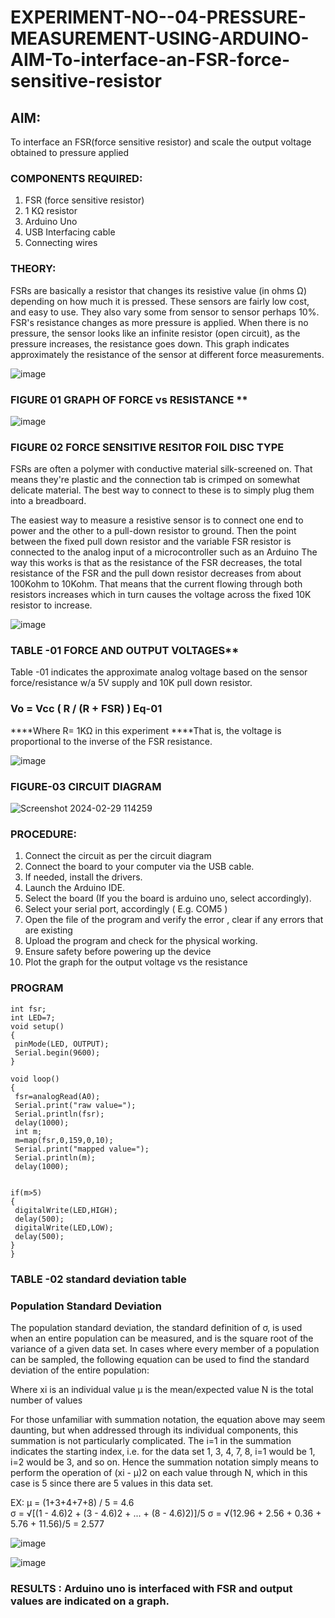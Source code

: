 # EXPERIMENT-NO--04-PRESSURE-MEASUREMENT-USING-ARDUINO-AIM-To-interface-an-FSR-force-sensitive-resistor


## AIM: 
To interface an FSR(force sensitive resistor) and scale the output voltage obtained to pressure applied 
 
### COMPONENTS REQUIRED:
1.	FSR  (force sensitive resistor)
2.	1 KΩ resistor 
3.	Arduino Uno 
4.	USB Interfacing cable 
5.	Connecting wires 


### THEORY: 
FSRs are basically a resistor that changes its resistive value (in ohms Ω) depending on how much it is pressed. These sensors are fairly low cost, and easy to use. They also vary some from sensor to sensor perhaps 10%. FSR's resistance changes as more pressure is applied. When there is no pressure, the sensor looks like an infinite resistor (open circuit), as the pressure increases, the resistance goes down. This graph indicates approximately the resistance of the sensor at different force measurements.
 

![image](https://user-images.githubusercontent.com/36288975/163532939-d6888ae1-4068-4d83-86a7-fc4c32d5179e.png)

### FIGURE 01 GRAPH OF FORCE vs RESISTANCE **




![image](https://user-images.githubusercontent.com/36288975/163532957-82d57567-a1c3-48c5-8a87-7ea66d6fca49.png)




### FIGURE 02 FORCE SENSITIVE RESITOR FOIL DISC TYPE  

FSRs are often a polymer with conductive material silk-screened on. That means they're plastic and the connection tab is crimped on somewhat delicate material. The best way to connect to these is to simply plug them into a breadboard.

The easiest way to measure a resistive sensor is to connect one end to power and the other to a pull-down resistor to ground. Then the point between the fixed pull down resistor and the variable FSR resistor is connected to the analog input of a microcontroller such as an Arduino The way this works is that as the resistance of the FSR decreases, the total resistance of the FSR and the pull down resistor decreases from about 100Kohm to 10Kohm. That means that the current flowing through both resistors increases which in turn causes the voltage across the fixed 10K resistor to increase.

 ![image](https://user-images.githubusercontent.com/36288975/163532972-2b909551-12c9-485d-adb1-d1e988d557bd.png)

### TABLE -01 FORCE AND OUTPUT VOLTAGES**
	
  Table -01 indicates the approximate analog voltage based on the sensor force/resistance w/a 5V supply and 10K pull down resistor.

### Vo = Vcc ( R / (R + FSR) )								Eq-01

****Where R= 1KΩ in this experiment 
****That is, the voltage is proportional to the inverse of the FSR resistance.










![image](https://github.com/Sathya-006/EXPERIMENT-NO--04-PRESSURE-MEASUREMENT-USING-ARDUINO-AIM-To-interface-an-FSR-force-sensitive-resist/assets/121661327/4d156ca6-8527-49f2-85c3-bf5821212927)



### FIGURE-03 CIRCUIT DIAGRAM

![Screenshot 2024-02-29 114259](https://github.com/Sathya-006/EXPERIMENT-NO--04-PRESSURE-MEASUREMENT-USING-ARDUINO-AIM-To-interface-an-FSR-force-sensitive-resist/assets/121661327/a1ade8cd-c2c5-45b2-adf0-62081fc1f0e7)


### PROCEDURE:
1.	Connect the circuit as per the circuit diagram 
2.	Connect the board to your computer via the USB cable.
3.	If needed, install the drivers.
4.	Launch the Arduino IDE.
5.	Select the board (If you the board is arduino uno, select accordingly).
6.	Select your serial port, accordingly ( E.g. COM5 )
7.	Open the file of the program  and verify the error , clear if any errors that are existing 
8.	Upload the program and check for the physical working. 
9.	Ensure safety before powering up the device 
10.	Plot the graph for the output voltage vs the resistance 


### PROGRAM 
 ```
int fsr;
int LED=7;
void setup()
{
  pinMode(LED, OUTPUT);
  Serial.begin(9600);
}

void loop()
{
  fsr=analogRead(A0);
  Serial.print("raw value=");
  Serial.println(fsr);
  delay(1000);
  int m;
  m=map(fsr,0,159,0,10);
  Serial.print("mapped value=");
  Serial.println(m);
  delay(1000);


if(m>5)
{
  digitalWrite(LED,HIGH);
  delay(500);
  digitalWrite(LED,LOW);
  delay(500);
}
}
```


### TABLE -02 standard deviation table 
### Population Standard Deviation
The population standard deviation, the standard definition of σ, is used when an entire population can be measured, and is the square root of the variance of a given data set. In cases where every member of a population can be sampled, the following equation can be used to find the standard deviation of the entire population:



Where
xi is an individual value
μ is the mean/expected value
N is the total number of values

For those unfamiliar with summation notation, the equation above may seem daunting, but when addressed through its individual components, this summation is not particularly complicated. The i=1 in the summation indicates the starting index, i.e. for the data set 1, 3, 4, 7, 8, i=1 would be 1, i=2 would be 3, and so on. Hence the summation notation simply means to perform the operation of (xi - μ)2 on each value through N, which in this case is 5 since there are 5 values in this data set.

EX:           μ = (1+3+4+7+8) / 5 = 4.6        
σ = √[(1 - 4.6)2 + (3 - 4.6)2 + ... + (8 - 4.6)2)]/5
σ = √(12.96 + 2.56 + 0.36 + 5.76 + 11.56)/5 = 2.577

![image](https://github.com/Sathya-006/EXPERIMENT-NO--04-PRESSURE-MEASUREMENT-USING-ARDUINO-AIM-To-interface-an-FSR-force-sensitive-resist/assets/121661327/71e5a722-36e1-44ab-a6d2-137a8089806a)

![image](https://github.com/Sathya-006/EXPERIMENT-NO--04-PRESSURE-MEASUREMENT-USING-ARDUINO-AIM-To-interface-an-FSR-force-sensitive-resist/assets/121661327/4e4bdc37-2457-4fa0-bc82-3a8237040dc0)



### RESULTS : Arduino uno is interfaced with FSR and output values are indicated on a graph.
